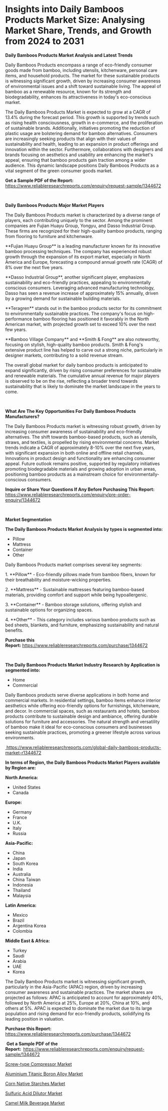 <p><h1>Insights into Daily Bamboos Products Market Size: Analysing Market Share, Trends, and Growth from 2024 to 2031</h1></p><p><strong>Daily Bamboos Products Market Analysis and Latest Trends</strong></p>
<p><p>Daily Bamboos Products encompass a range of eco-friendly consumer goods made from bamboo, including utensils, kitchenware, personal care items, and household products. The market for these sustainable products is witnessing significant growth, driven by increasing consumer awareness of environmental issues and a shift toward sustainable living. The appeal of bamboo as a renewable resource, known for its strength and biodegradability, enhances its attractiveness in today's eco-conscious market.</p><p>The Daily Bamboos Products Market is expected to grow at a CAGR of 13.4% during the forecast period. This growth is supported by trends such as rising health consciousness, growth in e-commerce, and the proliferation of sustainable brands. Additionally, initiatives promoting the reduction of plastic usage are bolstering demand for bamboo alternatives. Consumers are increasingly seeking products that align with their values of sustainability and health, leading to an expansion in product offerings and innovation within the sector. Furthermore, collaborations with designers and brands focusing on aesthetics and usability are enhancing the market's appeal, ensuring that bamboo products gain traction among a wider audience. This dynamic landscape positions Daily Bamboos Products as a vital segment of the green consumer goods market.</p></p>
<p><strong>Get a Sample PDF of the Report:&nbsp;</strong> <a href="https://www.reliableresearchreports.com/enquiry/request-sample/1344672?utm_campaign=31&utm_medium=2&utm_source=Github&utm_content=ia&utm_term=12102024&utm_id=daily-bamboos-products">https://www.reliableresearchreports.com/enquiry/request-sample/1344672</a></p>
<p>&nbsp;</p>
<p><strong>Daily Bamboos Products Major Market Players</strong></p>
<p><p>The Daily Bamboos Products market is characterized by a diverse range of players, each contributing uniquely to the sector. Among the prominent companies are Fujian Huayu Group, Yongyu, and Dasso Industrial Group. These firms are recognized for their high-quality bamboo products, ranging from flooring to furniture and kitchenware.</p><p>**Fujian Huayu Group** is a leading manufacturer known for its innovative bamboo processing techniques. The company has experienced robust growth through the expansion of its export market, especially in North America and Europe, forecasting a compound annual growth rate (CAGR) of 8% over the next five years.</p><p>**Dasso Industrial Group**, another significant player, emphasizes sustainability and eco-friendly practices, appealing to environmentally conscious consumers. Leveraging advanced manufacturing technology, Dasso has seen a revenue increase of approximately 15% annually, driven by a growing demand for sustainable building materials.</p><p>**Teragren** stands out in the bamboo products sector for its commitment to environmentally sustainable practices. The company's focus on high-performance bamboo flooring has positioned it favorably in the North American market, with projected growth set to exceed 10% over the next few years.</p><p>**Bamboo Village Company** and **Smith & Fong** are also noteworthy, focusing on stylish, high-quality bamboo products. Smith & Fong's extensive product line has helped to carve out a strong niche, particularly in designer markets, contributing to a solid revenue stream.</p><p>The overall global market for daily bamboo products is anticipated to expand significantly, driven by rising consumer preferences for sustainable and renewable materials. The cumulative annual revenue for major players is observed to be on the rise, reflecting a broader trend towards sustainability that is likely to dominate the market landscape in the years to come.</p></p>
<p>&nbsp;</p>
<p><strong>What Are The Key Opportunities For Daily Bamboos Products Manufacturers?</strong></p>
<p><p>The Daily Bamboos Products market is witnessing robust growth, driven by increasing consumer awareness of sustainability and eco-friendly alternatives. The shift towards bamboo-based products, such as utensils, straws, and textiles, is propelled by rising environmental concerns. Market trends indicate a CAGR of approximately 8-10% over the next five years, with significant expansion in both online and offline retail channels. Innovations in product design and functionality are enhancing consumer appeal. Future outlook remains positive, supported by regulatory initiatives promoting biodegradable materials and growing adoption in urban areas, positioning bamboo products as a mainstream choice for environmentally-conscious consumers.</p></p>
<p><strong>Inquire or Share Your Questions If Any Before Purchasing This Report:</strong> <a href="https://www.reliableresearchreports.com/enquiry/pre-order-enquiry/1344672?utm_campaign=31&utm_medium=2&utm_source=Github&utm_content=ia&utm_term=12102024&utm_id=daily-bamboos-products">https://www.reliableresearchreports.com/enquiry/pre-order-enquiry/1344672</a></p>
<p>&nbsp;</p>
<p><strong>Market Segmentation</strong></p>
<p><strong>The Daily Bamboos Products Market Analysis by types is segmented into:</strong></p>
<p><ul><li>Pillow</li><li>Mattress</li><li>Container</li><li>Other</li></ul></p>
<p><p>Daily Bamboos Products market comprises several key segments: </p><p>1. **Pillow** - Eco-friendly pillows made from bamboo fibers, known for their breathability and moisture-wicking properties.</p><p>2. **Mattress** - Sustainable mattresses featuring bamboo-based materials, providing comfort and support while being hypoallergenic.</p><p>3. **Container** - Bamboo storage solutions, offering stylish and sustainable options for organizing spaces.</p><p>4. **Other** - This category includes various bamboo products such as bed sheets, blankets, and furniture, emphasizing sustainability and natural benefits.</p></p>
<p><strong>Purchase this Report:&nbsp;</strong><a href="https://www.reliableresearchreports.com/purchase/1344672?utm_campaign=31&utm_medium=2&utm_source=Github&utm_content=ia&utm_term=12102024&utm_id=daily-bamboos-products">https://www.reliableresearchreports.com/purchase/1344672</a></p>
<p>&nbsp;</p>
<p><strong>The Daily Bamboos Products Market Industry Research by Application is segmented into:</strong></p>
<p><ul><li>Home</li><li>Commercial</li></ul></p>
<p><p>Daily Bamboos products serve diverse applications in both home and commercial markets. In residential settings, bamboo items enhance interior aesthetics while offering eco-friendly options for furnishings, kitchenware, and decor. In commercial spaces, such as restaurants and hotels, bamboo products contribute to sustainable design and ambiance, offering durable solutions for furniture and accessories. The natural strength and versatility of bamboo make it ideal for eco-conscious consumers and businesses seeking sustainable practices, promoting a greener lifestyle across various environments.</p></p>
<p><a href="https://www.reliableresearchreports.com/global-daily-bamboos-products-market-r1344672?utm_campaign=31&utm_medium=2&utm_source=Github&utm_content=ia&utm_term=12102024&utm_id=daily-bamboos-products">&nbsp;https://www.reliableresearchreports.com/global-daily-bamboos-products-market-r1344672</a></p>
<p><strong>In terms of Region, the Daily Bamboos Products Market Players available by Region are:</strong></p>
<p>
    <p> <strong> North America: </strong>
        <ul>
            <li>United States</li>
            <li>Canada</li>
        </ul>
        </p> 
    <p> <strong> Europe: </strong>
        <ul>
            <li>Germany</li>
            <li>France</li>
            <li>U.K.</li>
            <li>Italy</li>
            <li>Russia</li>
        </ul>
        </p> 
    <p> <strong> Asia-Pacific: </strong>
        <ul>
            <li>China</li>
            <li>Japan</li>
            <li>South Korea</li>
            <li>India</li>
            <li>Australia</li>
            <li>China Taiwan</li>
            <li>Indonesia</li>
            <li>Thailand</li>
            <li>Malaysia</li>
        </ul>
        </p> 
    <p> <strong> Latin America: </strong>
        <ul>
            <li>Mexico</li>
            <li>Brazil</li>
            <li>Argentina Korea</li>
            <li>Colombia</li>
        </ul>
        </p> 
    <p> <strong> Middle East & Africa: </strong>
        <ul>
            <li>Turkey</li>
            <li>Saudi</li>
            <li>Arabia</li>
            <li>UAE</li>
            <li>Korea</li>
        </ul>
    </p>
    </p>
<p><p>The Daily Bamboo Products market is witnessing significant growth, particularly in the Asia-Pacific (APAC) region, driven by increasing consumer awareness and sustainable practices. The market shares are projected as follows: APAC is anticipated to account for approximately 40%, followed by North America at 25%, Europe at 20%, China at 10%, and others at 5%. APAC is expected to dominate the market due to its large population and rising demand for eco-friendly products, solidifying its leading position in valuation.</p></p>
<p><strong>Purchase this Report: </strong><a href="https://www.reliableresearchreports.com/purchase/1344672?utm_campaign=31&utm_medium=2&utm_source=Github&utm_content=ia&utm_term=12102024&utm_id=daily-bamboos-products">https://www.reliableresearchreports.com/purchase/1344672</a></p>
<p>&nbsp;<strong>Get a Sample PDF of the Report:&nbsp;&nbsp;</strong><a href="https://www.reliableresearchreports.com/enquiry/request-sample/1344672?utm_campaign=31&utm_medium=2&utm_source=Github&utm_content=ia&utm_term=12102024&utm_id=daily-bamboos-products">https://www.reliableresearchreports.com/enquiry/request-sample/1344672</a></p>
<p><strong></strong></p>
<p><p><a href="https://www.linkedin.com/pulse/screw-type-compressor-market-indicators-size-regional-breakdown-3idjc?utm_campaign=31&utm_medium=2&utm_source=Github&utm_content=ia&utm_term=12102024&utm_id=daily-bamboos-products">Screw-type Compressor Market</a></p><p><a href="https://www.linkedin.com/pulse/aluminium-titanic-boron-alloy-market-overview-forecast-2024-2ou2f?utm_campaign=31&utm_medium=2&utm_source=Github&utm_content=ia&utm_term=12102024&utm_id=daily-bamboos-products">Aluminium Titanic Boron Alloy Market</a></p><p><a href="https://github.com/cristy9x9bur/Market-Research-Report-List-1/blob/main/corn-native-starches-market.md?utm_campaign=31&utm_medium=2&utm_source=Github&utm_content=ia&utm_term=12102024&utm_id=daily-bamboos-products">Corn Native Starches Market</a></p><p><a href="https://www.linkedin.com/pulse/sulfuric-acid-dilutor-market-analysis-product-segmentation-regional-xwolf?utm_campaign=31&utm_medium=2&utm_source=Github&utm_content=ia&utm_term=12102024&utm_id=daily-bamboos-products">Sulfuric Acid Dilutor Market</a></p><p><a href="https://github.com/MonroeBullock54/Market-Research-Report-List-1/blob/main/camel-milk-beverage-market.md?utm_campaign=31&utm_medium=2&utm_source=Github&utm_content=ia&utm_term=12102024&utm_id=daily-bamboos-products">Camel Milk Beverage Market</a></p></p>